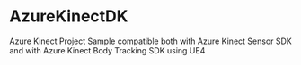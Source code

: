 # AzureKinectDK
Azure Kinect Project Sample compatible both with Azure Kinect Sensor SDK and with Azure Kinect Body Tracking SDK using UE4
